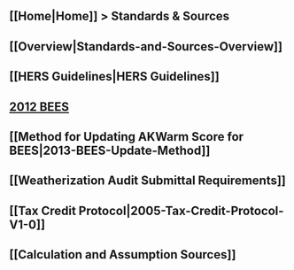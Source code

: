 ## [[Home|Home]] > Standards & Sources

## [[Overview|Standards-and-Sources-Overview]]

## [[HERS Guidelines|HERS Guidelines]]

## [2012 BEES](http://www.ahfc.us/files/5014/0328/1907/final_AK_Spec_Amendments_to_IECC_2012_061814.pdf)

## [[Method for Updating AKWarm Score for BEES|2013-BEES-Update-Method]]

## [[Weatherization Audit Submittal Requirements]]

## [[Tax Credit Protocol|2005-Tax-Credit-Protocol-V1-0]]

## [[Calculation and Assumption Sources]]